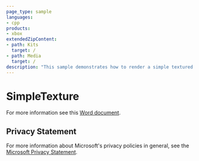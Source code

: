 ```yaml
---
page_type: sample
languages:
- cpp
products:
- xbox
extendedZipContent:
- path: Kits
  target: /
- path: Media
  target: /
description: "This sample demonstrates how to render a simple textured quad using Direct3D 11 on Xbox One."
---
```


# SimpleTexture

For more information see this [Word document](https://github.com/microsoft/Xbox-ATG-Samples/blob/master/XDKSamples/IntroGraphics/SimpleTexture/Readme.docx).

## Privacy Statement

For more information about Microsoft's privacy policies in general, see the [Microsoft Privacy Statement](https://privacy.microsoft.com/en-us/privacystatement/).

